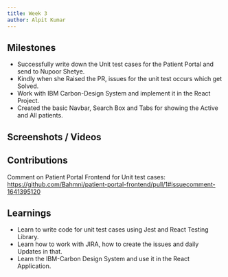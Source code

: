 ```yaml
---
title: Week 3
author: Alpit Kumar
---
```


## Milestones
- Successfully write down the Unit test cases for the Patient Portal and send to Nupoor Shetye.
- Kindly when she Raised the PR, issues for the unit test occurs which get Solved.
- Work with IBM Carbon-Design System and implement it in the React Project.
- Created the basic Navbar, Search Box and Tabs for showing the Active and All patients.


## Screenshots / Videos 

## Contributions
Comment on Patient Portal Frontend for Unit test cases: https://github.com/Bahmni/patient-portal-frontend/pull/1#issuecomment-1641395120
## Learnings
- Learn to write code for unit test cases using Jest and React Testing Library.
- Learn how to work with JIRA, how to create the issues and daily Updates in that.
- Learn the IBM-Carbon Design System and use it in the React Application.